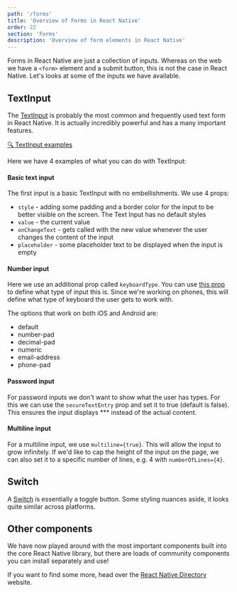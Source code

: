 ```yaml
---
path: '/forms'
title: 'Overview of Forms in React Native'
order: 22
section: 'Forms'
description: 'Overview of form elements in React Native'
---
```


Forms in React Native are just a collection of inputs. Whereas on the web we have a `<form>` element and a submit button, this is not the case in React Native. Let's looks at some of the inputs we have available.

## TextInput

The [TextInput](https://reactnative.dev/docs/textinput) is probably the most common and frequently used text form in React Native. It is actually incredibly powerful and has a many important features.

[🔍 TextInput examples](https://reactnative.dev/docs/textinput)

Here we have 4 examples of what you can do with TextInput:

#### Basic text input

The first input is a basic TextInput with no embellishments. We use 4 props:

- `style` - adding some padding and a border color for the input to be better visible on the screen. The Text Input has no default styles
- `value` - the current value
- `onChangeText` - gets called with the new value whenever the user changes the content of the input
- `placeholder` - some placeholder text to be displayed when the input is empty

#### Number input

Here we use an additional prop called `keyboardType`. You can use [this prop](https://reactnative.dev/docs/textinput#keyboardtype) to define what type of input this is. Since we're working on phones, this will define what type of keyboard the user gets to work with.

The options that work on both iOS and Android are:

- default
- number-pad
- decimal-pad
- numeric
- email-address
- phone-pad

#### Password input

For password inputs we don't want to show what the user has types. For this we can use the `secureTextEntry` prop and set it to true (default is false). This ensures the input displays \*\*\* instead of the actual content.

#### Multiline input

For a multiline input, we use `multiline={true}`. This will allow the input to grow infinitely. If we'd like to cap the height of the input on the page, we can also set it to a specific number of lines, e.g. 4 with `numberOfLines={4}`.

## Switch

A [Switch](https://reactnative.dev/docs/switch) is essentially a toggle button. Some styling nuances aside, it looks quite similar across platforms.

## Other components

We have now played around with the most important components built into the core React Native library, but there are loads of community components you can install separately and use!

If you want to find some more, head over the [React Native Directory](https://reactnative.directory/) website.
